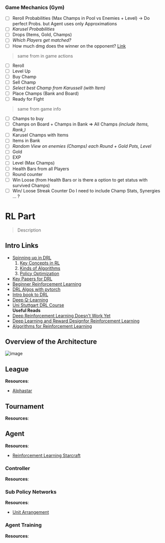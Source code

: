 ### Game Mechanics (Gym)
- [ ] Reroll Probabilities (Max Champs in Pool vs Enemies + Level) -> Do perfect Probs. but Agent uses only Approximations
- [ ] *Karusel Probabilities*
- [ ] Drops (Items, Gold, Champs)
- [ ] *Which Players get matched?*
- [ ] How much dmg does the winner on the opponent? [Link](https://lolchess.gg/guide/damage)
> same from in game actions
- [ ] Reroll
- [ ] Level Up
- [ ] Buy Champ
- [ ] Sell Champ
- [ ] *Select best Champ from Karussell (with Item)*
- [ ] Place Champs (Bank and Board)
- [ ] Ready for Fight
> same from game info
- [ ] Champs to buy
- [ ] Champs on Board + Champs in Bank => All Champs *(include Items, Rank,)*
- [ ] Karusel Champs with Items
- [ ] Items in Bank
- [ ] *Random View on enemies (Champs) each Round + Gold Pots, Level*
- [ ] Gold
- [ ] EXP
- [ ] Level (Max Champs)
- [ ] Health Bars from all Players
- [ ] Round counter
- [ ] Win Loose (from Health Bars or is there a option to get status with survived Champs)
- [ ] Win/ Loose Streak Counter
Do I need to include Champ Stats, Synergies ... ?

# RL Part
> Description

## Intro Links
* [Spinning up in DRL](https://spinningup.openai.com/en/latest/index.html)
    1. [Key Concepts in RL](https://spinningup.openai.com/en/latest/spinningup/rl_intro.html)
    2. [Kinds of Algorithms](https://spinningup.openai.com/en/latest/spinningup/rl_intro2.html)
    3. [Policy Optimization](https://spinningup.openai.com/en/latest/spinningup/rl_intro3.html)
* [Key Papers for DRL](https://spinningup.openai.com/en/latest/spinningup/keypapers.html)
* [Beginner Reinforcement Learning](https://medium.com/@jonathan_hui/rl-introduction-to-deep-reinforcement-learning-35c25e04c199)
* [DRL Algos with pytorch](https://github.com/p-christ/Deep-Reinforcement-Learning-Algorithms-with-PyTorch)
* [Intro book to DRL](https://arxiv.org/pdf/1811.12560.pdf)
* [Deep Q-Learning](https://www.analyticsvidhya.com/blog/2019/04/introduction-deep-q-learning-python/)
* [Uni Stuttgart DRL Course](https://ipvs.informatik.uni-stuttgart.de/mlr/teaching/deep-reinforcement-learning-ss-18/)
\
**Useful Reads**
* [Deep Reinforcement Learning Doesn't Work Yet](https://www.alexirpan.com/2018/02/14/rl-hard.html)
* [Deep Learning and Reward Designfor Reinforcement Learning](https://deepblue.lib.umich.edu/bitstream/handle/2027.42/136931/guoxiao_1.pdf)
* [Algorithms for Reinforcement Learning](https://sites.ualberta.ca/~szepesva/RLBook.html)


## Overview of the Architecture
![image](https://drive.google.com/uc?export=view&id=1vczvMH9eGrQYm8N89a16vMosimWHgQlX)


## League
**Resources**:
* [Alphastar](https://arxiv.org/pdf/1902.01724.pdf)


## Tournament
**Resources**:


## Agent
**Resources**:
* [Reinforcement Learning Starcraft](https://arxiv.org/pdf/1809.09095.pdf#Hfootnote.1)


### Controller
**Resources**:


### Sub Policy Networks
**Resources**:
* [Unit Arrangement](https://arxiv.org/pdf/1706.04972.pdf)


### Agent Training
**Resources**:



